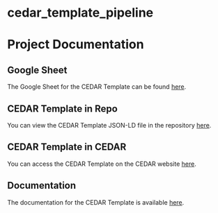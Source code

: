 # cedar_template_pipeline
# Project Documentation

## Google Sheet
The Google Sheet for the CEDAR Template can be found [here](<GOOGLE_SHEET_URL>).

## CEDAR Template in Repo
You can view the CEDAR Template JSON-LD file in the repository [here](<CEDAR_TEMPLATE_REPO_URL>).

## CEDAR Template in CEDAR
You can access the CEDAR Template on the CEDAR website [here](<CEDAR_TEMPLATE_CEDAR_URL>).

## Documentation
The documentation for the CEDAR Template is available [here](<DOCUMENTATION_URL>).
